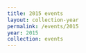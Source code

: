 ```yaml
---
title: 2015 events
layout: collection-year
permalink: /events/2015
year: 2015
collection: events
---
```

